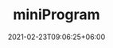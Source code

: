 ---
title: "miniProgram"
date: 2021-02-23T09:06:25+06:00
description: miniProgram
menu:
  sidebar:
    name: miniProgram
    identifier: miniProgram
    weight: 20
---
